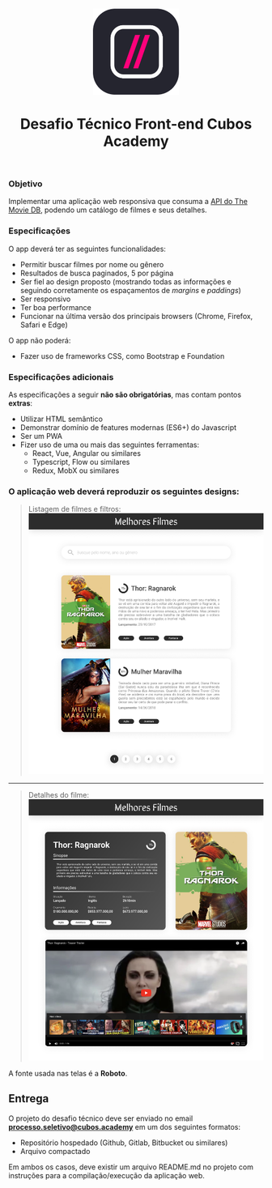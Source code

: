 <h1 align="center">
    <img alt="Cubos Academy" width="170" src="cubos_academy.png" />
    </br>
    </br>
    Desafio Técnico Front-end Cubos Academy
    </br>
    </br>
</h1>

### Objetivo

Implementar uma aplicação web responsiva que consuma a [API do The Movie DB](https://www.themoviedb.org/documentation/api), podendo um catálogo de filmes e seus detalhes.

### Especificações

O app deverá ter as seguintes funcionalidades:
- Permitir buscar filmes por nome ou gênero
- Resultados de busca paginados, 5 por página
- Ser fiel ao design proposto (mostrando todas as informações e seguindo corretamente os espaçamentos de _margins_ e _paddings_)
- Ser responsivo
- Ter boa performance
- Funcionar na última versão dos principais browsers (Chrome, Firefox, Safari e Edge)

O app não poderá:
- Fazer uso de frameworks CSS, como Bootstrap e Foundation

### Especificações adicionais

As especificações a seguir **não são obrigatórias**, mas contam pontos **extras**:
- Utilizar HTML semântico
- Demonstrar domínio de features modernas (ES6+) do Javascript
- Ser um PWA
- Fizer uso de uma ou mais das seguintes ferramentas:
    - React, Vue, Angular ou similares
    - Typescript, Flow ou similares
    - Redux, MobX ou similares

### O aplicação web deverá reproduzir os seguintes designs:

> Listagem de filmes e filtros:
> ![](lista.png)

---

> Detalhes do filme:
> ![](detalhes.png)

A fonte usada nas telas é a **Roboto**.

## Entrega

O projeto do desafio técnico deve ser enviado no email **processo.seletivo@cubos.academy** em um dos seguintes formatos:
- Repositório hospedado (Github, Gitlab, Bitbucket ou similares)
- Arquivo compactado

Em ambos os casos, deve existir um arquivo README.md no projeto com instruções para a compilação/execução da aplicação web.
